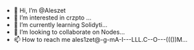 - 👋 Hi, I’m @Aleszet
- 👀 I’m interested in crzpto ...
- 🌱 I’m currently learning Solidyti...
- 💞️ I’m looking to collaborate on Nodes...
- 📫 How to reach me ales1zet@-g-mA-I---LLL.C--O---((())M...

<!---
Aleszet/Aleszet is a ✨ special ✨ repository because its `README.md` (this file) appears on your GitHub profile.
You can click the Preview link to take a look at your changes.
--->

